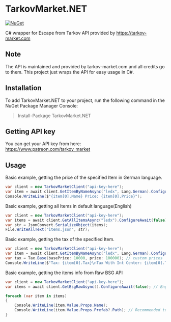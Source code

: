 # TarkovMarket.NET
[![NuGet](https://img.shields.io/nuget/vpre/TarkovMarket.Net.svg?maxAge=2592000?style=plastic)](https://www.nuget.org/packages/TarkovMarket.Net)

C# wrapper for Escape from Tarkov API provided by https://tarkov-market.com

## Note
The API is maintained and provided by tarkov-market.com and all credits go to them. This project just wraps the API for easy usage in C#.

## Installation
To add TarkovMarket.NET to your project, run the following command in the NuGet Package Manager Console:
>Install-Package TarkovMarket.NET

## Getting API key
You can get your API key from here: https://www.patreon.com/tarkov_market

## Usage
Basic example, getting the price of the specified Item in German language.
```csharp
var client = new TarkovMarketClient("api-key-here");
var item = await client.GetItemByNameAsync("ledx", Lang.German).ConfigureAwait(false);
Console.WriteLine($"{item[0].Name} Price: {item[0].Price}");
```

Basic example, getting all Items in default language(English)
```csharp
var client = new TarkovMarketClient("api-key-here");
var items = await client.GetAllItemsAsync("ledx").ConfigureAwait(false);
var str = JsonConvert.SerializeObject(items);
File.WriteAllText("items.json", str);
```

Basic example, getting the tax of the specified Item.
```csharp
var client = new TarkovMarketClient("api-key-here");
var item = await client.GetItemByNameAsync("ledx", Lang.German).ConfigureAwait(false);
var tax = Tax.Base(basePrice: 10000, price: 100000); // custom prices
Console.WriteLine($"Tax: {item[0].Tax}\nTax With Int Center: {item[0].TaxWithIntCenter}"); // target item
```

Basic example, getting the items info from Raw BSG API
```csharp
var client = new TarkovMarketClient("api-key-here");
var items = await client.GetBsgRawAsync().ConfigureAwait(false); // English only

foreach (var item in items)
{
    Console.WriteLine(item.Value.Props.Name);
    Console.WriteLine(item.Value.Props.Prefab?.Path); // Recommended to handle NullReferenceException or use Null-conditional operator
}
```